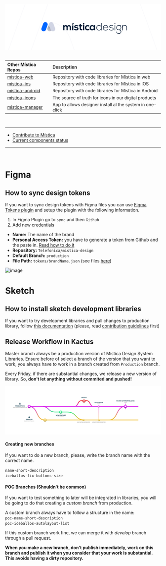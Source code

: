 <br>
<br>
<!-- 
<div align="left">
  <img height="64" alt="Mística Logo" src=".github/resources/misticaLogo.svg">
</div>
-->
  <img alt="Mística Logo" src=".github/resources/mistica-design.png">
<br>
<br>


| Other Mística Repos                                              | Description                                               |
| :--------------------------------------------------------------- | :-------------------------------------------------------- |
| [mistica-web](https://github.com/Telefonica/mistica-web)         | Repository with code libraries for Mística in web         |
| [mistica-ios](https://github.com/Telefonica/mistica-ios)         | Repository with code libraries for Mística in iOS         |
| [mistica-android](https://github.com/Telefonica/mistica-android) | Repository with code libraries for Mística in Android     |
| [mistica-icons](https://github.com/Telefonica/mistica-icons)     | The source of truth for icons in our digital products     |
| [mistica-manager](https://github.com/Telefonica/mistica-manager) | App to allows designer install al the system in one-click |

<br>

---

-  [Contribute to Mística](https://brandfactory.telefonica.com/document/1846#/contribute/how-to-contribute-1)
-  [Current components status](https://brandfactory.telefonica.com/document/1846#/components/overview)

---

<br/>

# Figma

## How to sync design tokens

If you want to sync design tokens with Figma files you can use [Figma Tokens plugin](https://www.figma.com/community/plugin/843461159747178978/Figma-Tokens) and setup the plugin with the following information.

1. In Figma Plugin go to `sync` and then `Github`
2. Add new credentials
- **Name:** The name of the brand
- **Personal Access Token:** you have to generate a token from Github and the paste in. [Read how to do it](https://docs.github.com/en/authentication/keeping-your-account-and-data-secure/creating-a-personal-access-token)
- **Repository:** `Telefonica/mistica-design`
- **Default Branch:** `production`
- **File Path:** `tokens/brandName.json` (see files [here](./tokens/))

![image](https://user-images.githubusercontent.com/6722153/166447592-e3d1b545-199d-4155-9024-2fb88351b444.png)



# Sketch
## How to install sketch development libraries<a name="gettingStarted"></a>

If you want to try development libraries and pull changes to production library, follow [this documentation](https://github.com/Telefonica/mistica-design/wiki/Install-development-libraries-with-Kactus) (please, read [contribution guidelines](https://brandfactory.telefonica.com/document/1846#/contribute/components-request) first)

## Release Workflow in Kactus <a name="releaseWorkflow"></a>

Master branch always be a production version of Mística Design System Libraries. Ensure before of select a branch of the version that you want to work, you always have to work in a branch created from `Production` branch.

Every Friday, if there are substantial changes, we release a new version of library. So, **don't let anything without commited and pushed!**

![Kactus Regenerate File](.github/resources/mistica-release-workflow.png)

#### Creating new branches

If you want to do a new branch, please, write the branch name with the correct name.

`name-short-description`  
`iceballos-fix-buttons-size`

#### POC Branches (Shouldn't be common)

If you want to test something to later will be integrated in libraries, you will be going to do that creating a _custom branch_ from production.

A custom branch always have to follow a structure in the name:  
`poc-name-short-description`  
`poc-iceballos-autolayout-list`

If this custom branch work fine, we can merge it with _develop_ branch through a pull request.

**When you make a new branch, don't publish immediately, work on this branch and publish it when you consider that your work is substantial. This avoids having a dirty repository.**
